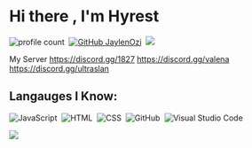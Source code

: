 # Hi there , I'm Hyrest
![profile count](https://komarev.com/ghpvc/?username=hyrest&color=red)&nbsp;
[![GitHub JaylenOzi](https://img.shields.io/github/followers/hyrest?label=follow&style=social)](https://github.com/hyrest.pwr)&nbsp;
<a href="https://instagram.com/hyrestxd"><img src="https://img.shields.io/badge/@hyrest.pwr-E4405F?style=flat&logo=Instagram&logoColor=white"/></a> &nbsp;

My Server
https://discord.gg/1827
https://discord.gg/valena
https://discord.gg/ultraslan

## Langauges I Know:
![JavaScript](https://img.shields.io/badge/-JavaScript-05122A?style=flat&logo=javascript)&nbsp;
![HTML](https://img.shields.io/badge/-HTML-05122A?style=flat&logo=HTML5)&nbsp;
![CSS](https://img.shields.io/badge/-CSS-05122A?style=flat&logo=CSS3)&nbsp;
![GitHub](https://img.shields.io/badge/-GitHub-05122A?style=flat&logo=github)&nbsp;
![Visual Studio Code](https://img.shields.io/badge/-Visual%20Studio%20Code-05122A?style=flat&logo=visual-studio-code&logoColor=007ACC)&nbsp;



<img src="https://github-profile-trophy.vercel.app/?username=hyrest&theme=radical" />
</p>
